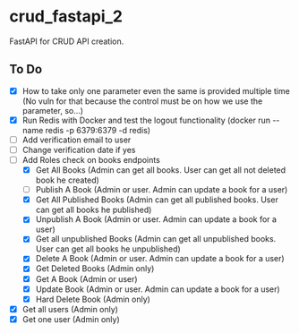 # crud_fastapi_2

FastAPI for CRUD API creation.

## To Do

- [x] How to take only one parameter even the same is provided multiple time (No vuln for that because the control must be on how we use the parameter, so...)
- [x] Run Redis with Docker and test the logout functionality (docker run --name redis -p 6379:6379 -d redis)
- [ ] Add verification email to user
- [ ] Change verification date if yes
- [ ] Add Roles check on books endpoints
  - [x] Get All Books (Admin can get all books. User can get all not deleted book he created)
  - [ ] Publish A Book (Admin or user. Admin can update a book for a user)
  - [x] Get All Published Books (Admin can get all published books. User can get all books he published)
  - [x] Unpublish A Book (Admin or user. Admin can update a book for a user)
  - [x] Get all unpublished Books (Admin can get all unpublished books. User can get all books he unpublished)
  - [x] Delete A Book (Admin or user. Admin can update a book for a user)
  - [x] Get Deleted Books (Admin only)
  - [x] Get A Book (Admin or user)
  - [x] Update Book (Admin or user. Admin can update a book for a user)
  - [x] Hard Delete Book (Admin only)
- [x] Get all users (Admin only)
- [x] Get one user (Admin only)